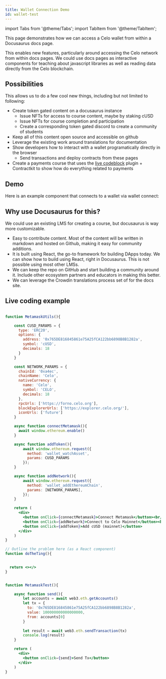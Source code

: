 ```yaml
---
title: Wallet Connection Demo
id: wallet-test
---
```


import Tabs from '@theme/Tabs';
import TabItem from '@theme/TabItem';

This page demonstrates how we can access a Celo wallet from within a Docusaurus docs page.

This enables new features, particularly around accessing the Celo network from within docs pages. We could use docs pages as interactive components for teaching about javascript libraries as well as reading data directly from the Celo blockchain.

## Possibilities

This allows us to do a few cool new things, including but not limited to following:

- Create token gated content on a docusaurus instance
  - Issue NFTs for access to course content, maybe by staking cUSD
  - Issue NFTs for course completion and participation
  - Create a corresponding token gated discord to create a community of students
- Keep all of this content open source and accessible on github
- Leverage the existing work around translations for documentation
- Show developers how to interact with a wallet programatically directly in the browser
  - Send transactions and deploy contracts from these pages
- Create a payments course that uses the [live codeblock](https://docusaurus.io/docs/api/themes/@docusaurus/theme-live-codeblock) plugin + Contractkit to show how do everything related to payments

## Demo

Here is an example component that connects to a wallet via wallet connect:

<!-- <WalletConnectWrapper/> -->

## Why use Docusaurus for this?

We could use an existing LMS for creating a course, but docusaurus is way more customizable.

- Easy to contribute content. Most of the content will be written in markdown and hosted on Github, making it easy for community additions.
- It is built using React, the go-to framework for building DApps today. We can show how to build using React, right in Docusaurus. This is not possible using most other LMSs.
- We can keep the repo on GitHub and start building a community around it. Include other ecosystem partners and educators in making this better.
- We can leverage the Crowdin translations process set of for the docs site.

## Live coding example

```jsx live

function MetamaskUtils(){

    const CUSD_PARAMS = {
      type: 'ERC20',
      options: {
        address: '0x765DE816845861e75A25fCA122bb6898B8B1282a',
        symbol: 'cUSD',
        decimals: 18
      }
    }

    const NETWORK_PARAMS = { 
      chainId: '0xa4ec', 
      chainName: 'Celo', 
      nativeCurrency: { 
        name: 'Celo', 
        symbol: 'CELO', 
        decimals: 18 
      }, 
      rpcUrls: ['https://forno.celo.org'], 
      blockExplorerUrls: ['https://explorer.celo.org/'], 
      iconUrls: ['future'] 
    }

    async function connectMetamask(){
      await window.ethereum.enable()
    }

    async function addToken(){
        await window.ethereum.request({
          method: 'wallet_watchAsset',
          params: CUSD_PARAMS
        });    
    }

    async function addNetwork(){
        await window.ethereum.request({
          method: 'wallet_addEthereumChain',
          params: [NETWORK_PARAMS],
        });      
    }

    return (
      <div>
        <button onClick={connectMetamask}>Connect Metamask</button><br/>
        <button onClick={addNetwork}>Connect to Celo Mainnet</button><br/>
        <button onClick={addToken}>Add cUSD (mainnet)</button>
      </div>
    )
}
```

<Tabs defaultValue="Problem">

<TabItem value="Problem" label="Problem">

```jsx live
// Outline the problem here (as a React component)
function doTheTing(){
  

  return <></>
}
```

</TabItem>
<TabItem value="Solution" label="Solution">

``` jsx live

function MetamaskTest(){

    async function send(){
        let accounts = await web3.eth.getAccounts()
        let tx = {
          to: '0x765DE816845861e75A25fCA122bb6898B8B1282a',
          value: 100000000000000000,
          from: accounts[0]
        } 
  
        let result = await web3.eth.sendTransaction(tx)
        console.log(result)
    }

    return (
      <div>
        <button onClick={send}>Send Tx</button>
      </div>
    )
}
```

</TabItem>
</Tabs>
